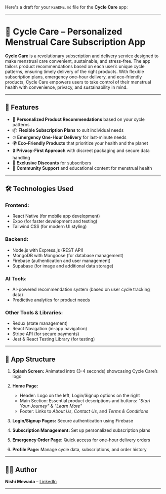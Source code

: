Here's a draft for your `README.md` file for the **Cycle Care** app:  

---

# 🌸 Cycle Care – Personalized Menstrual Care Subscription App

**Cycle Care** is a revolutionary subscription and delivery service designed to make menstrual care convenient, sustainable, and stress-free. The app tailors product recommendations based on each user’s unique cycle patterns, ensuring timely delivery of the right products. With flexible subscription plans, emergency one-hour delivery, and eco-friendly products, Cycle Care empowers users to take control of their menstrual health with convenience, privacy, and sustainability in mind.

---

## 🚀 Features

- 🌿 **Personalized Product Recommendations** based on your cycle patterns  
- 📦 **Flexible Subscription Plans** to suit individual needs  
- ⏱ **Emergency One-Hour Delivery** for last-minute needs  
- 🌍 **Eco-Friendly Products** that prioritize your health and the planet  
- 🔒 **Privacy-First Approach** with discreet packaging and secure data handling  
- 🎉 **Exclusive Discounts** for subscribers  
- 💬 **Community Support** and educational content for menstrual health  

---

## 🛠 Technologies Used

### **Frontend:**
- React Native (for mobile app development)  
- Expo (for faster development and testing)  
- Tailwind CSS (for modern UI styling)  

### **Backend:**
- Node.js with Express.js (REST API)  
- MongoDB with Mongoose (for database management)  
- Firebase (authentication and user management)  
- Supabase (for image and additional data storage)  

### **AI Tools:**
- AI-powered recommendation system (based on user cycle tracking data)  
- Predictive analytics for product needs  

### **Other Tools & Libraries:**
- Redux (state management)  
- React Navigation (in-app navigation)  
- Stripe API (for secure payments)  
- Jest & React Testing Library (for testing)  

---

## 📱 App Structure

1. **Splash Screen:** Animated intro (3-4 seconds) showcasing Cycle Care’s logo  
2. **Home Page:**  
   - Header: Logo on the left, Login/Signup options on the right  
   - Main Section: Essential product descriptions and buttons: _"Start Your Journey"_ & _"Learn More"_  
   - Footer: Links to _About Us_, _Contact Us_, and _Terms & Conditions_  

3. **Login/Signup Pages:** Secure authentication using Firebase  
4. **Subscription Management:** Set up personalized subscription plans  
5. **Emergency Order Page:** Quick access for one-hour delivery orders  
6. **Profile Page:** Manage cycle data, subscriptions, and order history  

---

## 👩‍💻 Author  
**Nishi Mewada** – [LinkedIn](https://www.linkedin.com/in/nishi-mewada)

---